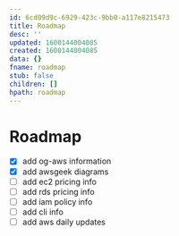 ```yaml
---
id: 6cd09d9c-6929-423c-9bb0-a117e8215473
title: Roadmap
desc: ''
updated: 1600144004085
created: 1600144004085
data: {}
fname: roadmap
stub: false
children: []
hpath: roadmap
---
```

# Roadmap

- [x] add og-aws information
- [x] add awsgeek diagrams
- [ ] add ec2 pricing info
- [ ] add rds pricing info
- [ ] add iam policy info
- [ ] add cli info
- [ ] add aws daily updates
